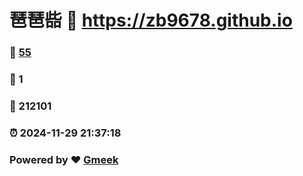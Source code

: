 # 琶琶啙 :link: https://zb9678.github.io 
### :page_facing_up: [55](https://zb9678.github.io/tag.html) 
### :speech_balloon: 1 
### :hibiscus: 212101 
### :alarm_clock: 2024-11-29 21:37:18 
### Powered by :heart: [Gmeek](https://github.com/Meekdai/Gmeek)
